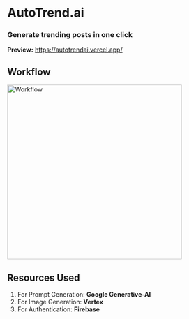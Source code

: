 # AutoTrend.ai

### Generate trending posts in one click

<strong>Preview:</strong> https://autotrendai.vercel.app/

## Workflow

<img src="https://autotrendai.vercel.app/images/workflow.png" alt="Workflow" width="400"/>

## Resources Used

1. For Prompt Generation: <strong>Google Generative-AI</strong>
2. For Image Generation: <strong>Vertex</strong>
3. For Authentication: <strong>Firebase</strong>
